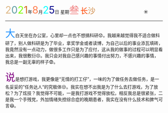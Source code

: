 <font size=6><font color=#DEB887>2</font><font color=#5F9EA0>0</font><font color=7FFF00>2</font><font color=#D2691E>1</font></font>年<font size=6 color=FF7F50>8</font>月<font size=6 color=OOFFFF>2</font><font size=6 color=#00008B>5</font>日 星期<font size=6 color=#F08080>叁</font>
<font size=5><font color=#FF4500>长</font><font color=#CD853F>沙</font></font>&emsp;&emsp;&emsp;&emsp;&emsp;&emsp;&emsp;&emsp;&emsp;&emsp;&emsp;:sunny:

*****

<font size=6 color=#1E90FF>大</font>白天坐在办公室，心里却一点也不想搞科研:worried:。我越来越觉得我不适合做科研了，别人做科研是为了毕业，拿奖学金或者读博，为自己以后的事业添瓦填砖，我竟然没有一点动力，做很多工作只是为了应付，这从我的做事的过程可以明显看出来，我很敷衍:persevere:。我只会对我自己感兴趣的事情付出努力，不感兴趣的事情，我总是一副无辜的样子:fearful:。

<font size=6 color=#800080>说</font>是想打游戏，我更像是“无情的打工仔”，一味的为了做任务去做任务，是一名妥妥的”任务达人“的究极体:unamused:。我实在想不出我是为了什么去打游戏，为了放松？为了炫技？我觉得不可能，一是我打游戏不觉得放松，相反我总是很紧张，二是我一个手残党，外加情绪失控综合症的晚期患者，我实在没有什么技术和脾气可言:mask:。

